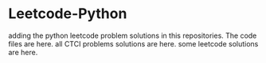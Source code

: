 # Leetcode-Python
adding the python leetcode problem solutions in this repositories. 
The code files are here.
all CTCI problems solutions are here.
some leetcode solutions are here.



























































































































































































































































































































































































































































































































































































































































































































































































































